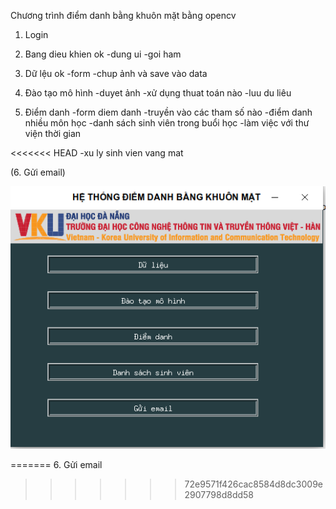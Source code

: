Chương trình điểm danh bằng khuôn mặt bằng opencv
1. Login
2. Bang dieu khien ok
-dung ui
-goi ham

3. Dữ lệu ok
-form
-chup ảnh và save vào data

4. Đào tạo mô hình 
-duyet ảnh
-xử dụng thuat toán nào
-luu du liêu

5. Điểm danh
-form diem danh
-truyền vào các tham số nào
-điểm danh nhiều môn học
-danh sách sinh viên trong buổi học
-làm việc với thư viện thời gian

<<<<<<< HEAD
-xu ly sinh vien vang mat

(6. Gửi email)

![image-20210613223321082](image-20210613223321082.png)

=======
6. Gửi email
>>>>>>> 72e9571f426cac8584d8dc3009e2907798d8dd58
